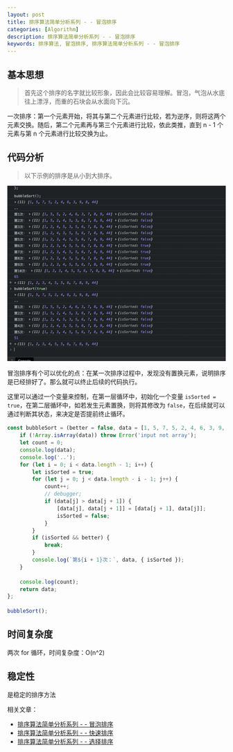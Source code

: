 ```yaml
---
layout: post
title: 排序算法简单分析系列 - - 冒泡排序
categories: [Algorithm]
description: 排序算法简单分析系列 - - 冒泡排序
keywords: 排序算法, 冒泡排序, 排序算法简单分析系列 - - 冒泡排序
---
```


## 基本思想

> 首先这个排序的名字就比较形象，因此会比较容易理解。冒泡，气泡从水底往上漂浮，而重的石块会从水面向下沉。

一次排序：第一个元素开始，将其与第二个元素进行比较，若为逆序，则将这两个元素交换。随后，第二个元素再与第三个元素进行比较，依此类推，直到 n - 1 个元素与第 n 个元素进行比较交换为止。

## 代码分析

> 以下示例的排序是从小到大排序。

![](/images/blog/sort_bubbleSort.png)

冒泡排序有个可以优化的点：在某一次排序过程中，发现没有置换元素，说明排序是已经排好了。那么就可以终止后续的代码执行。

这里可以通过一个变量来控制，在第一层循环中，初始化一个变量 `isSorted = true`，在第二层循环中，如若发生元素置换，则将其修改为 `false`，在后续就可以通过判断其状态，来决定是否提前终止循环。

```javascript
const bubbleSort = (better = false, data = [1, 5, 7, 5, 2, 4, 6, 3, 9, 8, 44]) => {
    if (!Array.isArray(data)) throw Error('input not array');
    let count = 0;
    console.log(data);
    console.log('..');
    for (let i = 0; i < data.length - 1; i++) {
        let isSorted = true;
        for (let j = 0; j < data.length - i - 1; j++) {
            count++;
            // debugger;
            if (data[j] > data[j + 1]) {
                [data[j], data[j + 1]] = [data[j + 1], data[j]];
                isSorted = false;
            }
        }
        if (isSorted && better) {
            break;
        }
        console.log(`第${i + 1}次：`, data, { isSorted });
    }

    console.log(count);
    return data;
};

bubbleSort();
```

## 时间复杂度

两次 for 循环，时间复杂度：O(n^2)

## 稳定性

是稳定的排序方法

相关文章：

-   [排序算法简单分析系列 - - 冒泡排序](/2021/03/27/bubbleSort/)
-   [排序算法简单分析系列 - - 快速排序](/2021/03/27/quickSort/)
-   [排序算法简单分析系列 - - 选择排序](/2021/03/27/selectSort/)
